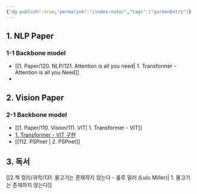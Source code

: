 ```yaml
---
{"dg-publish":true,"permalink":"/index-note/","tags":["gardenEntry"]}
---
```


## 1. NLP Paper
### 1-1 Backbone model
- [[1. Paper/120. NLP/121. Attention is all you need\| 1. Transformer - Attention is all you Need]]
- 
## 2. Vision Paper
### 2-1 Backbone model
- [[1. Paper/110. Vision/111. VIT\| 1. Transformer - VIT]]
- [1. Transformer - VIT 구현](https://github.com/youngjaean/model-implement-pytorch/blob/main/vit.ipynb)
- [[112. PSPnet \| 2. PSPnet]]


## 3. 독서
[[2.책 정리/과학/131. 물고기는 존재하지 않는다 - 룰루 밀러 (Lulu Miller)\| 1. 물고기는 존재하지 않는다]]